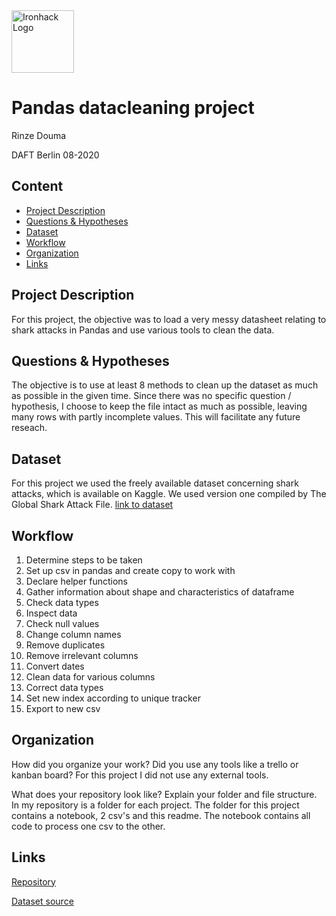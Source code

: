 <img src="https://bit.ly/2VnXWr2" alt="Ironhack Logo" width="100"/>

# Pandas datacleaning project
Rinze Douma

DAFT Berlin 08-2020

## Content
- [Project Description](#project-description)
- [Questions & Hypotheses](#questions--hypotheses)
- [Dataset](#dataset)
- [Workflow](#workflow)
- [Organization](#organization)
- [Links](#links)

## Project Description
For this project, the objective was to load a very messy datasheet relating to shark attacks in Pandas and use various tools to clean the data. 

## Questions & Hypotheses
The objective is to use at least 8 methods to clean up the dataset as much as possible in the given time. Since there was no specific question / hypothesis, I choose to keep the file intact as much as possible, leaving many rows with partly incomplete values. This will facilitate any future reseach.

## Dataset
For this project we used the freely available dataset concerning shark attacks, which is available on Kaggle. We used version one compiled by The Global Shark Attack File. [link to dataset](https://www.kaggle.com/teajay/global-shark-attacks/version/1)  

## Workflow
1. Determine steps to be taken
2. Set up csv in pandas and create copy to work with
3. Declare helper functions 
4. Gather information about shape and characteristics of dataframe
5. Check data types
6. Inspect data
7. Check null values
8. Change column names
9. Remove duplicates
10. Remove irrelevant columns
11. Convert dates
12. Clean data for various columns
12. Correct data types
14. Set new index according to unique tracker
15. Export to new csv

## Organization
How did you organize your work? Did you use any tools like a trello or kanban board?
For this project I did not use any external tools.

What does your repository look like? Explain your folder and file structure.
In my repository is a folder for each project. The folder for this project contains a notebook, 2 csv's and this readme. The notebook contains all code to process one csv to the other.

## Links

[Repository](https://github.com/therinz/data-ber-08-20/edit/master/Projects/module-1_projects/01_python-project/your-project/)   

[Dataset source](https://www.kaggle.com/teajay/global-shark-attacks/version/1)  
